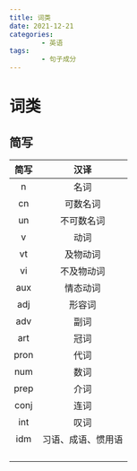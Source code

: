 ```yaml
---
title: 词类
date: 2021-12-21
categories:
        - 英语
tags:
        - 句子成分
---
```


# 词类

## 简写

| 简写 |        汉译        |
| :--: | :----------------: |
|  n   |        名词        |
|  cn  |      可数名词      |
|  un  |     不可数名词     |
|  v   |        动词        |
|  vt  |      及物动词      |
|  vi  |     不及物动词     |
|  aux  |     情态动词    |
| adj  |       形容词       |
| adv  |        副词        |
| art  |        冠词        |
| pron |        代词        |
| num  |        数词        |
| prep |        介词        |
| conj |        连词        |
| int  |        叹词        |
| idm  | 习语、成语、惯用语 |
|      |                    |
|      |                    |
|      |                    |
|      |                    |
